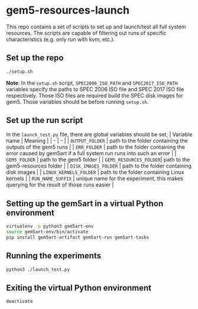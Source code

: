 # gem5-resources-launch
This repo contains a set of scripts to set up and launch/test all full system
resources. The scripts are capable of filtering out runs of specific
characteristics (e.g. only run with kvm, etc.).

## Set up the repo
```sh
./setup.sh
```
**Note**: In the `setup.sh` script, `SPEC2006_ISO_PATH` and `SPEC2017_ISO_PATH`
variables specify the paths to SPEC 2006 ISO file and SPEC 2017 ISO file
respectively. Those ISO files are required build the SPEC disk images for gem5.
Those variables should be before running `setup.sh`.

## Set up the run script
In the `launch_test.py` file, there are global variables should be set,
| Variable name | Meaning |
| - | - |
| `OUTPUT_FOLDER` | path to the folder containing the outputs of the gem5 runs |
| `ERR_FOLDER`    | path to the folder containing the error caused by gem5art if a full system run runs into such an error |
| `GEM5_FOLDER`   | path to the gem5 folder |
| `GEM5_RESOURCES_FOLDER`| path to the gem5-resources folder |
| `DISK_IMAGES_FOLDER` | path to the folder containing disk images |
| `LINUX_KERNELS_FOLDER` | path to the folder containing Linux kernels |
| `RUN_NAME_SUFFIX` | unique name for the experiment, this makes querying for the result of those runs easier |

## Setting up the gem5art in a virtual Python environment
```sh
virtualenv -p python3 gem5art-env
source gem5art-env/bin/activate
pip install gem5art-artifact gem5art-run gem5art-tasks
```

## Running the experiments
```sh
python3 ./launch_test.py
```

## Exiting the virtual Python environment
```sh
deactivate
```

